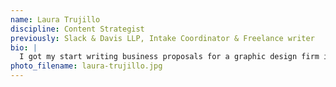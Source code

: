 ```yaml
---
name: Laura Trujillo
discipline: Content Strategist
previously: Slack & Davis LLP, Intake Coordinator & Freelance writer
bio: |
  I got my start writing business proposals for a graphic design firm in Washington, DC but came back to Texas after one too many blizzards. I received my MA in Rhetoric and Composition from Texas State University and pursued a freelance career&mdash;driving initial content strategy sessions, writing, and editing a variety of projects. I joined the DTI Fellows program because I wanted to help Austin become more accessible to her residents. 
photo_filename: laura-trujillo.jpg
---
```

